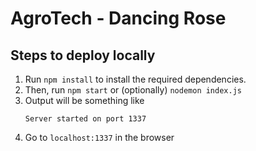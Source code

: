 # AgroTech - Dancing Rose 

## Steps to deploy locally
1. Run `npm install` to install the required dependencies.
2. Then, run `npm start` or (optionally) `nodemon index.js`
3. Output will be something like 
    ```
    Server started on port 1337
    ```
4. Go to `localhost:1337` in the browser
